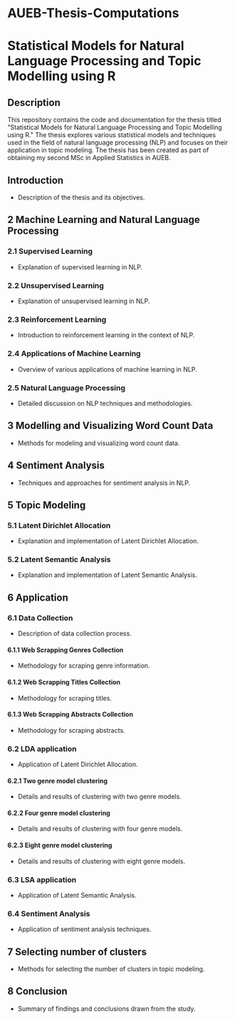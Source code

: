 # AUEB-Thesis-Computations

# Statistical Models for Natural Language Processing and Topic Modelling using R

## Description
This repository contains the code and documentation for the thesis titled "Statistical Models for Natural Language Processing and Topic Modelling using R." The thesis explores various statistical models and techniques used in the field of natural language processing (NLP) and focuses on their application in topic modeling. The thesis has been created as part of obtaining my second MSc in Applied Statistics in AUEB.

## Introduction
- Description of the thesis and its objectives.

## 2 Machine Learning and Natural Language Processing
### 2.1 Supervised Learning
- Explanation of supervised learning in NLP.

### 2.2 Unsupervised Learning
- Explanation of unsupervised learning in NLP.

### 2.3 Reinforcement Learning
- Introduction to reinforcement learning in the context of NLP.

### 2.4 Applications of Machine Learning
- Overview of various applications of machine learning in NLP.

### 2.5 Natural Language Processing
- Detailed discussion on NLP techniques and methodologies.

## 3 Modelling and Visualizing Word Count Data
- Methods for modeling and visualizing word count data.

## 4 Sentiment Analysis
- Techniques and approaches for sentiment analysis in NLP.

## 5 Topic Modeling
### 5.1 Latent Dirichlet Allocation
- Explanation and implementation of Latent Dirichlet Allocation.

### 5.2 Latent Semantic Analysis
- Explanation and implementation of Latent Semantic Analysis.

## 6 Application
### 6.1 Data Collection
- Description of data collection process.

#### 6.1.1 Web Scrapping Genres Collection
- Methodology for scraping genre information.

#### 6.1.2 Web Scrapping Titles Collection
- Methodology for scraping titles.

#### 6.1.3 Web Scrapping Abstracts Collection
- Methodology for scraping abstracts.

### 6.2 LDA application
- Application of Latent Dirichlet Allocation.

#### 6.2.1 Two genre model clustering
- Details and results of clustering with two genre models.

#### 6.2.2 Four genre model clustering
- Details and results of clustering with four genre models.

#### 6.2.3 Eight genre model clustering
- Details and results of clustering with eight genre models.

### 6.3 LSA application
- Application of Latent Semantic Analysis.

### 6.4 Sentiment Analysis
- Application of sentiment analysis techniques.

## 7 Selecting number of clusters
- Methods for selecting the number of clusters in topic modeling.

## 8 Conclusion
- Summary of findings and conclusions drawn from the study.

